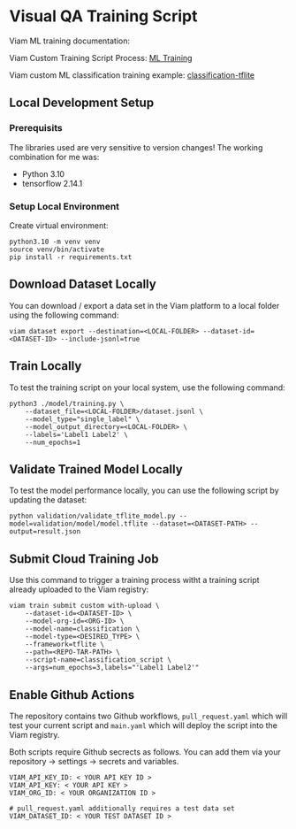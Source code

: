 # Visual QA Training Script

Viam ML training documentation:

Viam Custom Training Script Process: [ML Training](https://docs.viam.com/data-ai/train/train/)

Viam custom ML classification training example: [classification-tflite](https://github.com/viam-modules/classification-tflite)

## Local Development Setup

### Prerequisits

The libraries used are very sensitive to version changes!
The working combination for me was:

- Python 3.10
- tensorflow 2.14.1

### Setup Local Environment

Create virtual environment:

```shell
python3.10 -m venv venv
source venv/bin/activate
pip install -r requirements.txt
```

## Download Dataset Locally

You can download / export a data set in the Viam platform to a local folder using the following command:

```shell
viam dataset export --destination=<LOCAL-FOLDER> --dataset-id=<DATASET-ID> --include-jsonl=true
```

## Train Locally

To test the training script on your local system, use the following command:

```shell
python3 ./model/training.py \
    --dataset_file=<LOCAL-FOLDER>/dataset.jsonl \
    --model_type="single_label" \
    --model_output_directory=<LOCAL-FOLDER> \
    --labels='Label1 Label2' \
    --num_epochs=1
```

## Validate Trained Model Locally

To test the model performance locally, you can use the following script by updating the dataset:

```shell
python validation/validate_tflite_model.py --model=validation/model/model.tflite --dataset=<DATASET-PATH> --output=result.json
```

## Submit Cloud Training Job

Use this command to trigger a training process witht a training script already uploaded to the Viam registry:

```shell
viam train submit custom with-upload \
    --dataset-id=<DATASET-ID> \
    --model-org-id=<ORG-ID> \
    --model-name=classification \
    --model-type=<DESIRED_TYPE> \
    --framework=tflite \
    --path=<REPO-TAR-PATH> \
    --script-name=classification_script \
    --args=num_epochs=3,labels="'Label1 Label2'"
```

## Enable Github Actions

The repository contains two Github workflows, `pull_request.yaml` which will test your current script and `main.yaml` which will deploy the script into the Viam registry.

Both scripts require Github secrects as follows. You can add them via your repository -> settings -> secrets and variables.

```
VIAM_API_KEY_ID: < YOUR API KEY ID >
VIAM_API_KEY: < YOUR API KEY >
VIAM_ORG_ID: < YOUR ORGANIZATION ID >

# pull_request.yaml additionally requires a test data set
VIAM_DATASET_ID: < YOUR TEST DATASET ID >
```
